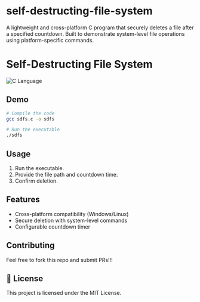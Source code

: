 # self-destructing-file-system
A lightweight and cross-platform C program that securely deletes a file after a specified countdown. Built to demonstrate system-level file operations using platform-specific commands.
# Self-Destructing File System
![C Language](https://img.shields.io/badge/Language-C-blue)
## Demo
```bash
# Compile the code
gcc sdfs.c -o sdfs

# Run the executable
./sdfs
```
## Usage
1. Run the executable.
2. Provide the file path and countdown time.
3. Confirm deletion.
## Features
- Cross-platform compatibility (Windows/Linux)
- Secure deletion with system-level commands
- Configurable countdown timer
## Contributing
Feel free to fork this repo and submit PRs!!!
## 📜 License
This project is licensed under the MIT License.
